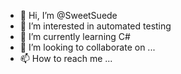 - 👋 Hi, I’m @SweetSuede
- 👀 I’m interested in automated testing
- 🌱 I’m currently learning C#
- 💞️ I’m looking to collaborate on ...
- 📫 How to reach me ...

<!---
SweetSuede/SweetSuede is a ✨ special ✨ repository because its `README.md` (this file) appears on your GitHub profile.
You can click the Preview link to take a look at your changes.
--->
